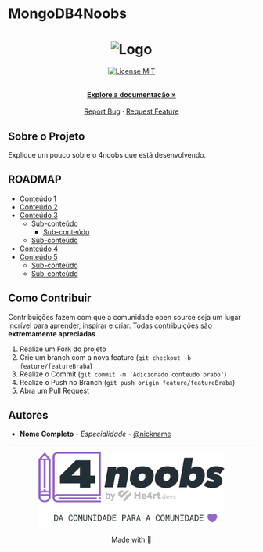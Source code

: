 <!-- Title -->

# MongoDB4Noobs
<p align="center">

  <h1 align="center">
    <img src="assets/mongodb.svg" alt="Logo">
  </h1>
  <p align="center">
    <a href="https://opensource.org/licenses/MIT">
      <img src="https://img.shields.io/badge/License-MIT-blue.svg" alt="License MIT">
    </a>
  </p>
  <p align="center">
    <br />
    <a href="#ROADMAP"><strong>Explore a documentação »</strong></a>
    <br />
    <br />
    <a href="link-para-abrir-issue">Report Bug</a>
    ·
    <a href="link-para-abrir-issue">Request Feature</a>
  </p>
</p>
    
 <!-- ABOUT THE PROJECT -->

## Sobre o Projeto
Explique um pouco sobre o 4noobs que está desenvolvendo.

<!-- ROADMAP OF PROJECT -->

## ROADMAP

- [Conteúdo 1](link-primeira-parte)
- [Conteúdo 2](link-segunda-parte)
- [Conteúdo 3](link-terceira-parte)
  - [Sub-conteúdo](link-sub-conteudo)
  	- [Sub-conteúdo](link-sub-conteudo)
  - [Sub-conteúdo](link-sub-conteudo)
- [Conteúdo 4](link-quarta-parte)
- [Conteúdo 5](link-quinta-parte)
  - [Sub-conteúdo](link-sub-conteudo)
  - [Sub-conteúdo](link-sub-conteudo)
  
  
<!-- CONTRIBUTING -->

## Como Contribuir

Contribuições fazem com que a comunidade open source seja um lugar incrível para aprender, inspirar e criar. Todas contribuições
são **extremamente apreciadas**

1. Realize um Fork do projeto
2. Crie um branch com a nova feature (`git checkout -b feature/featureBraba`)
3. Realize o Commit (`git commit -m 'Adicionado conteudo brabo'`)
4. Realize o Push no Branch (`git push origin feature/featureBraba`)
5. Abra um Pull Request

## Autores

- **Nome Completo** - _Especialidade_ - [@nickname](seutwitter)

---

<p align="center">
  <a href="https://github.com/he4rt/4noobs" target="_blank">
    <img src="https://github.com/he4rt/4noobs/blob/master/.github/footer_4noobs.svg" width="380">
  </a>
</p>

<p align="center">Made with 💜</p>
